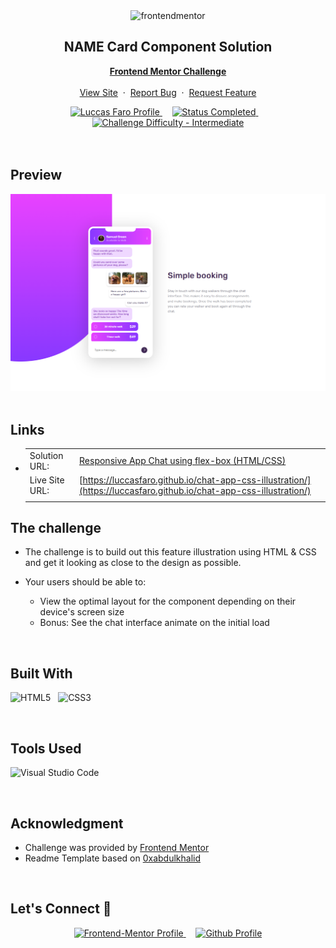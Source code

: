 <div align="center">

  <img src="https://www.frontendmentor.io/static/images/logo-mobile.svg" alt="frontendmentor" width="80">

  <h2 align="center">NAME Card Component Solution</h2>
  <p align="center">
    <a href="https://www.frontendmentor.io/challenges/chat-app-css-illustration-O5auMkFqY" target="_blank"><strong>Frontend Mentor Challenge</strong></a>
    <br />
    <br />
    <a href="https://luccasfaro.github.io/chat-app-css-illustration/" target="_blank">View Site</a>
    &nbsp;·&nbsp;
    <a href="https://github.com/luccasfaro/chat-app-css-illustration/issues" target="_blank">Report Bug</a>
    &nbsp;·&nbsp;
    <a href="https://github.com/luccasfaro/chat-app-css-illustration/issues" target="_blank">Request Feature</a>
  </p>
</div>

<!-- Badges -->
<div align="center">
  <!-- Profiles -->
  <a href="https://www.frontendmentor.io/profile/luccasfaro" target="_blank">
    <img src="https://img.shields.io/badge/Profile-luccasfaro-fefefe?style=for-the-badge&logo=frontendmentor" alt="Luccas Faro Profile">
  </a> &nbsp;&nbsp;&nbsp;

  <!-- Status -->
  <a href="#">
    <img src="https://img.shields.io/badge/Status-Completed-00CE80?style=for-the-badge" alt="Status Completed">
  </a> &nbsp;&nbsp;&nbsp;

  <!-- Difficulty -->
  <a href="https://www.frontendmentor.io/challenges?difficulties=1"  target="_blank">
    <img src="https://img.shields.io/badge/Difficulty-Intermediate-f1b604?style=for-the-badge&logo=frontendmentor" alt="Challenge Difficulty - Intermediate">
  </a>

</div>
<br />
<br />



## **Preview**

<div align='center'>
<img src='./images/previewsite-chat-app-css-illustration.PNG' alt='Chat App Illustration solution preview image'>
</div>


<br>

## **Links**

- |||
  | :----- | :----- |
  | Solution URL: | [Responsive App Chat using flex-box (HTML/CSS)](https://www.frontendmentor.io/solutions/responsive-app-chat-using-flexbox-cLCbYwFZHp) |
  | Live Site URL: | [https://luccasfaro.github.io/chat-app-css-illustration/](https://luccasfaro.github.io/chat-app-css-illustration/) |
  |||


## The challenge

- The challenge is to build out this feature illustration using HTML & CSS and get it looking as close to the design as possible.

- Your users should be able to: 
  - View the optimal layout for the component depending on their device's screen size
  - Bonus: See the chat interface animate on the initial load

<br>


## **Built With**

 ![HTML5](https://img.shields.io/badge/html5-%23E34F26.svg?style=for-the-badge&logo=html5&logoColor=white) &nbsp; ![CSS3](https://img.shields.io/badge/css3-%231572B6.svg?style=for-the-badge&logo=css3&logoColor=white) 


<br>

## **Tools Used**

![Visual Studio Code](https://img.shields.io/badge/VS%20Code-0078d7.svg?style=for-the-badge&logo=visual-studio-code&logoColor=white) &nbsp;


<br>

## **Acknowledgment**

* Challenge was provided by [Frontend Mentor](https://www.frontendmentor.io)
* Readme Template based on [0xabdulkhalid](https://github.com/0xabdulkhalid/3-column-preview-card-component/blob/main/README.md)

<br>

## **Let's Connect 👋**

<div align=center>

<!--   <a href="https://linkedin.com/in/0xabdulkhalid" target="_blank">
    <img src="https://img.shields.io/badge/linkedin%20Profile-%2300acee.svg?color=405DE6&style=for-the-badge&logo=linkedin&logoColor=white" alt="Linkedin Profile">
  </a>&nbsp;&nbsp;&nbsp; -->

  <a href="https://www.frontendmentor.io/profile/luccasfaro" target="_blank">
    <img src="https://img.shields.io/badge/FEM%20Profile-f8f9f8?style=for-the-badge&logo=Frontend-Mentor&logoColor=black" alt="Frontend-Mentor Profile">
  </a> &nbsp;&nbsp;&nbsp;

  <a href="https://www.github.com/luccasfaro/" target="_blank">
    <img src="https://img.shields.io/badge/Github%20Profile-131313?style=for-the-badge&logo=github&logoColor=white" alt="Github Profile">
  </a>

</div>

<br>


<!--  Readme Template: https://github.com/0xabdulkhalid/3-column-preview-card-component/blob/main/README.md -->
